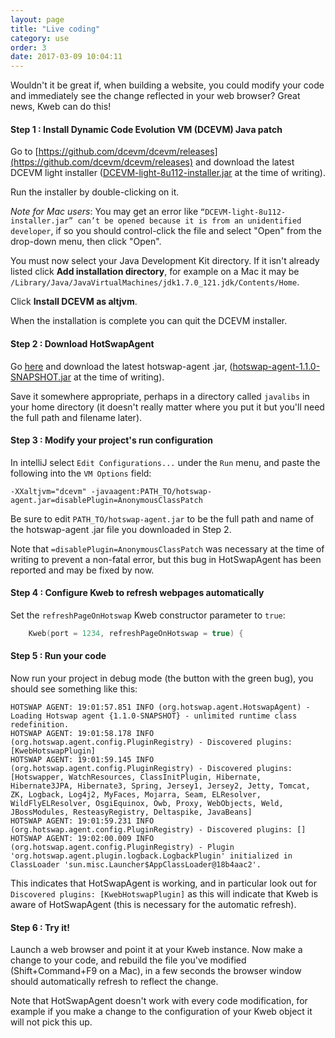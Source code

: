```yaml
---
layout: page
title: "Live coding"
category: use
order: 3
date: 2017-03-09 10:04:11
---
```


Wouldn't it be great if, when building a website, you could modify your code and immediately see the change reflected
in your web browser?  Great news, Kweb can do this!

#### Step 1 : Install Dynamic Code Evolution VM (DCEVM) Java patch

Go to [https://github.com/dcevm/dcevm/releases](https://github.com/dcevm/dcevm/releases) and download the latest
DCEVM light installer 
([DCEVM-light-8u112-installer.jar](https://github.com/dcevm/dcevm/releases/download/light-jdk8u112%2B8/DCEVM-light-8u112-installer.jar) 
at the time of writing).

Run the installer by double-clicking on it.

*Note for Mac users*: You may get an error like `“DCEVM-light-8u112-installer.jar” can’t be opened because it is from an unidentified 
developer`, if so you should control-click the file and select "Open" from the drop-down menu, then click "Open".

You must now select your Java Development Kit directory.  If it isn't already listed click **Add installation directory**,
for example on a Mac it may be `/Library/Java/JavaVirtualMachines/jdk1.7.0_121.jdk/Contents/Home`.

Click **Install DCEVM as altjvm**.

When the installation is complete you can quit the DCEVM installer.

#### Step 2 : Download HotSwapAgent

Go [here](https://github.com/HotswapProjects/HotswapAgent/releases) and download the latest hotswap-agent .jar,
([hotswap-agent-1.1.0-SNAPSHOT.jar](https://github.com/HotswapProjects/HotswapAgent/releases/download/1.1.0-SNAPSHOT/hotswap-agent-1.1.0-SNAPSHOT.jar)
at the time of writing).

Save it somewhere appropriate, perhaps in a directory called `javalibs` in your home directory (it doesn't really 
matter where you put it but you'll need the full path and filename later).

#### Step 3 : Modify your project's run configuration

In intelliJ select `Edit Configurations...` under the `Run` menu, and paste the following into the `VM Options` field:

`-XXaltjvm="dcevm" -javaagent:PATH_TO/hotswap-agent.jar=disablePlugin=AnonymousClassPatch`

Be sure to edit `PATH_TO/hotswap-agent.jar` to be the full path and name of the hotswap-agent .jar file you downloaded
in Step 2.

Note that `=disablePlugin=AnonymousClassPatch` was necessary at the time of writing to prevent a non-fatal 
error, but this bug in HotSwapAgent has been reported and may be fixed by now.

#### Step 4 : Configure Kweb to refresh webpages automatically

Set the `refreshPageOnHotswap` Kweb constructor parameter to `true`:

```kotlin
    Kweb(port = 1234, refreshPageOnHotswap = true) {
```

#### Step 5 : Run your code

Now run your project in debug mode (the button with the green bug), you should see something like this:

```
HOTSWAP AGENT: 19:01:57.851 INFO (org.hotswap.agent.HotswapAgent) - Loading Hotswap agent {1.1.0-SNAPSHOT} - unlimited runtime class redefinition.
HOTSWAP AGENT: 19:01:58.178 INFO (org.hotswap.agent.config.PluginRegistry) - Discovered plugins: [KwebHotswapPlugin]
HOTSWAP AGENT: 19:01:59.145 INFO (org.hotswap.agent.config.PluginRegistry) - Discovered plugins: [Hotswapper, WatchResources, ClassInitPlugin, Hibernate, Hibernate3JPA, Hibernate3, Spring, Jersey1, Jersey2, Jetty, Tomcat, ZK, Logback, Log4j2, MyFaces, Mojarra, Seam, ELResolver, WildFlyELResolver, OsgiEquinox, Owb, Proxy, WebObjects, Weld, JBossModules, ResteasyRegistry, Deltaspike, JavaBeans]
HOTSWAP AGENT: 19:01:59.231 INFO (org.hotswap.agent.config.PluginRegistry) - Discovered plugins: []
HOTSWAP AGENT: 19:02:00.009 INFO (org.hotswap.agent.config.PluginRegistry) - Plugin 'org.hotswap.agent.plugin.logback.LogbackPlugin' initialized in ClassLoader 'sun.misc.Launcher$AppClassLoader@18b4aac2'.
```

This indicates that HotSwapAgent is working, and in particular look out for `Discovered plugins: [KwebHotswapPlugin]` as this will indicate 
that Kweb is aware of HotSwapAgent (this is necessary for the automatic refresh).

#### Step 6 : Try it!

Launch a web browser and point it at your Kweb instance.  Now make a change to your code, and rebuild the file you've 
modified (Shift+Command+F9 on a Mac), in a few seconds the browser window should automatically refresh to reflect
the change.

Note that HotSwapAgent doesn't work with every code modification, for example if you make a change to the configuration
of your Kweb object it will not pick this up.
